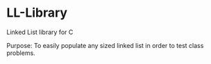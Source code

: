 # LL-Library
Linked List library for C

Purpose:
  To easily populate any sized linked list in order to test class problems.
